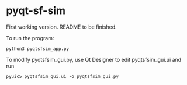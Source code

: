 # pyqt-sf-sim
First working version. README to be finished.

To run the program:

    python3 pyqtsfsim_app.py

To modify pyqtsfsim_gui.py, use Qt Designer to edit pyqtsfsim_gui.ui and run

    pyuic5 pyqtsfsim_gui.ui -o pyqtsfsim_gui.py


